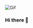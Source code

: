 <div><img src="https://drive.google.com/file/d/1a5gG3YXhe05fMmxgLV-9Uvl_p5egD3Jq/view?usp=share_link" alt="Gif" /></div>

### Hi there 👋

